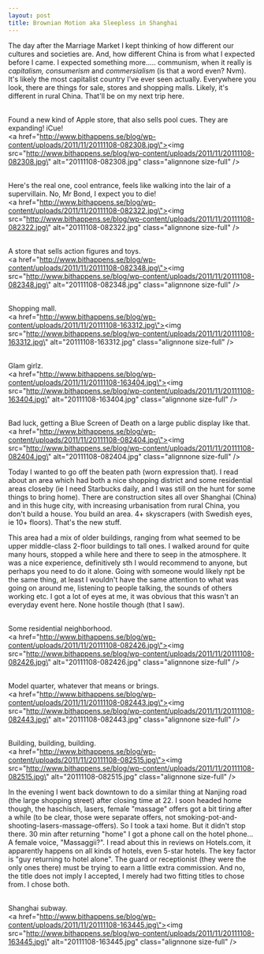```yaml
---
layout: post
title: Brownian Motion aka Sleepless in Shanghai
---
```


The day after the Marriage Market I kept thinking of how different our cultures and societies are. And, how different China is from what I expected before I came. I expected something more..... communism, when it really is <em>capitalism, consumerism</em> and <em>commersialism</em> (is that a word even? Nvm). It\'s likely the most capitalist country I\'ve ever seen actually. Everywhere you look, there are things for sale, stores and shopping malls. Likely, it\'s different in rural China. That\'ll be on my next trip here.

<br />Found a new kind of Apple store, that also sells pool cues. They are expanding! iCue!
<br /><a href=\"http://www.bithappens.se/blog/wp-content/uploads/2011/11/20111108-082308.jpg\"><img src=\"http://www.bithappens.se/blog/wp-content/uploads/2011/11/20111108-082308.jpg\" alt=\"20111108-082308.jpg\" class=\"alignnone size-full\" /></a>


<!--more-->

<br />Here\'s the real one, cool entrance, feels like walking into the lair of a supervillain. No, Mr Bond, I expect you to die!<br /><a href=\"http://www.bithappens.se/blog/wp-content/uploads/2011/11/20111108-082322.jpg\"><img src=\"http://www.bithappens.se/blog/wp-content/uploads/2011/11/20111108-082322.jpg\" alt=\"20111108-082322.jpg\" class=\"alignnone size-full\" /></a>

<br />A store that sells action figures and toys.<br /><a href=\"http://www.bithappens.se/blog/wp-content/uploads/2011/11/20111108-082348.jpg\"><img src=\"http://www.bithappens.se/blog/wp-content/uploads/2011/11/20111108-082348.jpg\" alt=\"20111108-082348.jpg\" class=\"alignnone size-full\" /></a>

<br />Shopping mall.<br /><a href=\"http://www.bithappens.se/blog/wp-content/uploads/2011/11/20111108-163312.jpg\"><img src=\"http://www.bithappens.se/blog/wp-content/uploads/2011/11/20111108-163312.jpg\" alt=\"20111108-163312.jpg\" class=\"alignnone size-full\" /></a>

<br />Glam girlz.<br /><a href=\"http://www.bithappens.se/blog/wp-content/uploads/2011/11/20111108-163404.jpg\"><img src=\"http://www.bithappens.se/blog/wp-content/uploads/2011/11/20111108-163404.jpg\" alt=\"20111108-163404.jpg\" class=\"alignnone size-full\" /></a>

<br />Bad luck, getting a Blue Screen of Death on a large public display like that.<br /><a href=\"http://www.bithappens.se/blog/wp-content/uploads/2011/11/20111108-082404.jpg\"><img src=\"http://www.bithappens.se/blog/wp-content/uploads/2011/11/20111108-082404.jpg\" alt=\"20111108-082404.jpg\" class=\"alignnone size-full\" /></a>

Today I wanted to go off the beaten path (worn expression that). I read about an area which had both a nice shopping district and some residential areas closeby (ie I need Starbucks daily, and I was still on the hunt for some things to bring home). There are construction sites all over Shanghai (China) and in this huge city, with increasing urbanisation from rural China, you don\'t build a house. You build an area. 4+ skyscrapers (with Swedish eyes, ie 10+ floors). That\'s the new stuff.

This area had a mix of older buildings, ranging from what seemed to be upper middle-class 2-floor buildings to tall ones. I walked around for quite many hours, stopped a while here and there to seep in the atmosphere. It was a nice experience, definitively sth I would recommend to anyone, but perhaps you need to do it alone. Going with someone would likely npt be the same thing, at least I wouldn\'t have the same attention to what was going on around me, listening to people talking, the sounds of others working etc. I got a lot of eyes at me, it was obvious that this wasn\'t an everyday event here. None hostile though (that I saw).

<br />Some residential neighborhood.<br /><a href=\"http://www.bithappens.se/blog/wp-content/uploads/2011/11/20111108-082426.jpg\"><img src=\"http://www.bithappens.se/blog/wp-content/uploads/2011/11/20111108-082426.jpg\" alt=\"20111108-082426.jpg\" class=\"alignnone size-full\" /></a>

<br />Model quarter, whatever that means or brings.<br /><a href=\"http://www.bithappens.se/blog/wp-content/uploads/2011/11/20111108-082443.jpg\"><img src=\"http://www.bithappens.se/blog/wp-content/uploads/2011/11/20111108-082443.jpg\" alt=\"20111108-082443.jpg\" class=\"alignnone size-full\" /></a>

<br />Building, building, building.<br /><a href=\"http://www.bithappens.se/blog/wp-content/uploads/2011/11/20111108-082515.jpg\"><img src=\"http://www.bithappens.se/blog/wp-content/uploads/2011/11/20111108-082515.jpg\" alt=\"20111108-082515.jpg\" class=\"alignnone size-full\" /></a>

In the evening I went back downtown to do a similar thing at Nanjing road (the large shopping street) after closing time at 22. I soon headed home though, the haschisch, lasers, female \"massage\" offers got a bit tiring after a while (to be clear, those were separate offers, not smoking-pot-and-shooting-lasers-massage-offers). So I took a taxi home. But it didn\'t stop there. 30 min after returning \"home\" I got a phone call on the hotel phone... A female voice, \"Massaggii?\". I read about this in reviews on Hotels.com, it apparently happens on all kinds of hotels, even 5-star hotels. The key factor is \"guy returning to hotel alone\". The guard or receptionist (they were the only ones there) must be trying to earn a little extra commission. And no, the title does not imply I accepted, I merely had two fitting titles to chose from. I chose both.


<br />Shanghai subway.<br /><a href=\"http://www.bithappens.se/blog/wp-content/uploads/2011/11/20111108-163445.jpg\"><img src=\"http://www.bithappens.se/blog/wp-content/uploads/2011/11/20111108-163445.jpg\" alt=\"20111108-163445.jpg\" class=\"alignnone size-full\" /></a>